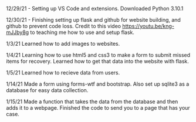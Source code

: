 12/29/21 - Setting up VS Code and extensions. Downloaded Python 3.10.1

12/30/21 - Finishing setting up flask and github for website building, and github to prevent code loss. 
Credit to this video https://youtu.be/kng-mJJby8g to teaching me how to use and setup flask.

1/3/21 Learned how to add images to websites.

1/4/21 Learning how to use html5 and css3 to make a form to submit missed items for recovery. Learned how to get that data into the website with flask.

1/5/21 Learned how to recieve data from users.

1/14/21 Made a form using forms-wtf and bootstrap. Also set up sqlite3 as a database for easy data collection.

1/15/21 Made a function that takes the data from the database and then adds it to a webpage. Finished the code to send you to a page that has your case.